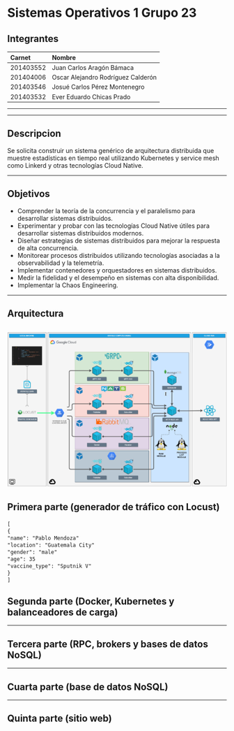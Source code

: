 # Sistemas Operativos 1 Grupo 23
## Integrantes
|Carnet|Nombre|
|:-----|:-----|
|201403552|Juan Carlos Aragón Bámaca|
|201404006|Oscar Alejandro Rodríguez Calderón|
|201403546|Josué Carlos Pérez Montenegro|
|201403532|Ever Eduardo Chicas Prado|
---

---
## Descripcion
Se solicita construir un sistema genérico de arquitectura distribuida que muestre
estadísticas en tiempo real utilizando Kubernetes y service mesh como Linkerd y
otras tecnologías Cloud Native.

---
## Objetivos
- Comprender la teoría de la concurrencia y el paralelismo para desarrollar
sistemas distribuidos.
- Experimentar y probar con las tecnologías Cloud Native útiles para desarrollar
sistemas distribuidos modernos.
- Diseñar estrategias de sistemas distribuidos para mejorar la respuesta de alta
concurrencia.
- Monitorear procesos distribuidos utilizando tecnologías asociadas a la
observabilidad y la telemetría.
- Implementar contenedores y orquestadores en sistemas distribuidos.
- Medir la fidelidad y el desempeño en sistemas con alta disponibilidad.
- Implementar la Chaos Engineering.

---
## Arquitectura
![Architectura](https://github.com/echicasprado/SO1A_G23_Proyecto1/blob/main/images/flujo.png)
---

## Primera parte (generador de tráfico con Locust)
```
[
{
"name": "Pablo Mendoza"
"location": "Guatemala City"
"gender": "male"
"age": 35
"vaccine_type": "Sputnik V"
}
]
```

## Segunda parte (Docker, Kubernetes y balanceadores de carga)
---
## Tercera parte (RPC, brokers y bases de datos NoSQL)
---
## Cuarta parte (base de datos NoSQL)
---
## Quinta parte (sitio web)